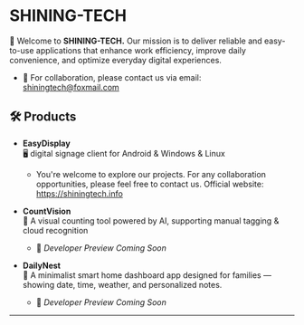 # SHINING-TECH

👋 Welcome to **SHINING-TECH.** Our mission is to deliver reliable and easy-to-use applications that enhance work efficiency, improve daily convenience, and optimize everyday digital experiences.

- 📧 For collaboration, please contact us via email: shiningtech@foxmail.com

## 🛠️ Products

- **EasyDisplay**  
  🖥️  digital signage client for Android & Windows & Linux
  - You're welcome to explore our projects. For any collaboration opportunities, please feel free to contact us.
    Official website: https://shiningtech.info

- **CountVision**  
  🔢 A visual counting tool powered by AI, supporting manual tagging & cloud recognition
  - 🚧 *Developer Preview Coming Soon*

- **DailyNest**  
  🏡 A minimalist smart home dashboard app designed for families — showing date, time, weather, and personalized notes.
  - 🚧 *Developer Preview Coming Soon*

---


